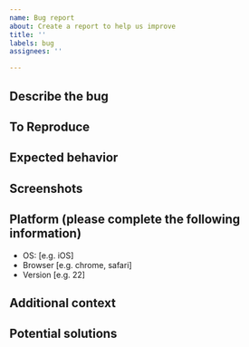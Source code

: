 ```yaml
---
name: Bug report
about: Create a report to help us improve
title: ''
labels: bug
assignees: ''

---
```


## Describe the bug


## To Reproduce


## Expected behavior


## Screenshots

## Platform (please complete the following information)
 - OS: [e.g. iOS]
 - Browser [e.g. chrome, safari]
 - Version [e.g. 22]

## Additional context


## Potential solutions
